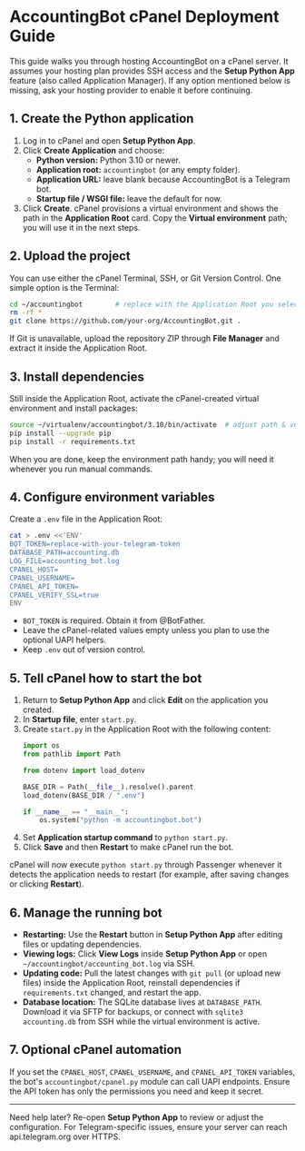 # AccountingBot cPanel Deployment Guide

This guide walks you through hosting AccountingBot on a cPanel server. It assumes your hosting plan provides SSH access and the **Setup Python App** feature (also called Application Manager). If any option mentioned below is missing, ask your hosting provider to enable it before continuing.

## 1. Create the Python application
1. Log in to cPanel and open **Setup Python App**.
2. Click **Create Application** and choose:
   - **Python version:** Python 3.10 or newer.
   - **Application root:** `accountingbot` (or any empty folder).
   - **Application URL:** leave blank because AccountingBot is a Telegram bot.
   - **Startup file / WSGI file:** leave the default for now.
3. Click **Create**. cPanel provisions a virtual environment and shows the path in the **Application Root** card. Copy the **Virtual environment** path; you will use it in the next steps.

## 2. Upload the project
You can use either the cPanel Terminal, SSH, or Git Version Control. One simple option is the Terminal:
```bash
cd ~/accountingbot        # replace with the Application Root you selected
rm -rf *
git clone https://github.com/your-org/AccountingBot.git .
```
If Git is unavailable, upload the repository ZIP through **File Manager** and extract it inside the Application Root.

## 3. Install dependencies
Still inside the Application Root, activate the cPanel-created virtual environment and install packages:
```bash
source ~/virtualenv/accountingbot/3.10/bin/activate  # adjust path & version shown in cPanel
pip install --upgrade pip
pip install -r requirements.txt
```
When you are done, keep the environment path handy; you will need it whenever you run manual commands.

## 4. Configure environment variables
Create a `.env` file in the Application Root:
```bash
cat > .env <<'ENV'
BOT_TOKEN=replace-with-your-telegram-token
DATABASE_PATH=accounting.db
LOG_FILE=accounting_bot.log
CPANEL_HOST=
CPANEL_USERNAME=
CPANEL_API_TOKEN=
CPANEL_VERIFY_SSL=true
ENV
```
- `BOT_TOKEN` is required. Obtain it from @BotFather.
- Leave the cPanel-related values empty unless you plan to use the optional UAPI helpers.
- Keep `.env` out of version control.

## 5. Tell cPanel how to start the bot
1. Return to **Setup Python App** and click **Edit** on the application you created.
2. In **Startup file**, enter `start.py`.
3. Create `start.py` in the Application Root with the following content:
   ```python
   import os
   from pathlib import Path

   from dotenv import load_dotenv

   BASE_DIR = Path(__file__).resolve().parent
   load_dotenv(BASE_DIR / ".env")

   if __name__ == "__main__":
       os.system("python -m accountingbot.bot")
   ```
4. Set **Application startup command** to `python start.py`.
5. Click **Save** and then **Restart** to make cPanel run the bot.

cPanel will now execute `python start.py` through Passenger whenever it detects the application needs to restart (for example, after saving changes or clicking **Restart**).

## 6. Manage the running bot
- **Restarting:** Use the **Restart** button in **Setup Python App** after editing files or updating dependencies.
- **Viewing logs:** Click **View Logs** inside **Setup Python App** or open `~/accountingbot/accounting_bot.log` via SSH.
- **Updating code:** Pull the latest changes with `git pull` (or upload new files) inside the Application Root, reinstall dependencies if `requirements.txt` changed, and restart the app.
- **Database location:** The SQLite database lives at `DATABASE_PATH`. Download it via SFTP for backups, or connect with `sqlite3 accounting.db` from SSH while the virtual environment is active.

## 7. Optional cPanel automation
If you set the `CPANEL_HOST`, `CPANEL_USERNAME`, and `CPANEL_API_TOKEN` variables, the bot's `accountingbot/cpanel.py` module can call UAPI endpoints. Ensure the API token has only the permissions you need and keep it secret.

---
Need help later? Re-open **Setup Python App** to review or adjust the configuration. For Telegram-specific issues, ensure your server can reach api.telegram.org over HTTPS.
